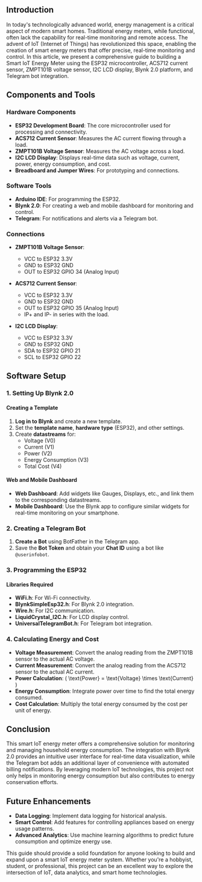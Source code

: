## Introduction

In today's technologically advanced world, energy management is a critical aspect of modern smart homes. Traditional energy meters, while functional, often lack the capability for real-time monitoring and remote access. The advent of IoT (Internet of Things) has revolutionized this space, enabling the creation of smart energy meters that offer precise, real-time monitoring and control. In this article, we present a comprehensive guide to building a Smart IoT Energy Meter using the ESP32 microcontroller, ACS712 current sensor, ZMPT101B voltage sensor, I2C LCD display, Blynk 2.0 platform, and Telegram bot integration.

## Components and Tools

### Hardware Components
- **ESP32 Development Board**: The core microcontroller used for processing and connectivity.
- **ACS712 Current Sensor**: Measures the AC current flowing through a load.
- **ZMPT101B Voltage Sensor**: Measures the AC voltage across a load.
- **I2C LCD Display**: Displays real-time data such as voltage, current, power, energy consumption, and cost.
- **Breadboard and Jumper Wires**: For prototyping and connections.

### Software Tools
- **Arduino IDE**: For programming the ESP32.
- **Blynk 2.0**: For creating a web and mobile dashboard for monitoring and control.
- **Telegram**: For notifications and alerts via a Telegram bot.

### Connections
- **ZMPT101B Voltage Sensor**:
  - VCC to ESP32 3.3V
  - GND to ESP32 GND
  - OUT to ESP32 GPIO 34 (Analog Input)

- **ACS712 Current Sensor**:
  - VCC to ESP32 3.3V
  - GND to ESP32 GND
  - OUT to ESP32 GPIO 35 (Analog Input)
  - IP+ and IP- in series with the load.

- **I2C LCD Display**:
  - VCC to ESP32 3.3V
  - GND to ESP32 GND
  - SDA to ESP32 GPIO 21
  - SCL to ESP32 GPIO 22

## Software Setup

### 1. **Setting Up Blynk 2.0**

#### Creating a Template
1. **Log in to Blynk** and create a new template.
2. Set the **template name**, **hardware type** (ESP32), and other settings.
3. Create **datastreams** for:
   - Voltage (V0)
   - Current (V1)
   - Power (V2)
   - Energy Consumption (V3)
   - Total Cost (V4)

#### Web and Mobile Dashboard
- **Web Dashboard**: Add widgets like Gauges, Displays, etc., and link them to the corresponding datastreams.
- **Mobile Dashboard**: Use the Blynk app to configure similar widgets for real-time monitoring on your smartphone.

### 2. **Creating a Telegram Bot**

1. **Create a Bot** using BotFather in the Telegram app.
2. Save the **Bot Token** and obtain your **Chat ID** using a bot like `@userinfobot`.

### 3. **Programming the ESP32**

#### Libraries Required
- **WiFi.h**: For Wi-Fi connectivity.
- **BlynkSimpleEsp32.h**: For Blynk 2.0 integration.
- **Wire.h**: For I2C communication.
- **LiquidCrystal_I2C.h**: For LCD display control.
- **UniversalTelegramBot.h**: For Telegram bot integration.

### 4. **Calculating Energy and Cost**

- **Voltage Measurement**: Convert the analog reading from the ZMPT101B sensor to the actual AC voltage.
- **Current Measurement**: Convert the analog reading from the ACS712 sensor to the actual AC current.
- **Power Calculation**: \( \text{Power} = \text{Voltage} \times \text{Current} \)
- **Energy Consumption**: Integrate power over time to find the total energy consumed.
- **Cost Calculation**: Multiply the total energy consumed by the cost per unit of energy.

## Conclusion

This smart IoT energy meter offers a comprehensive solution for monitoring and managing household energy consumption. The integration with Blynk 2.0 provides an intuitive user interface for real-time data visualization, while the Telegram bot adds an additional layer of convenience with automated billing notifications. By leveraging modern IoT technologies, this project not only helps in monitoring energy consumption but also contributes to energy conservation efforts.

## Future Enhancements

- **Data Logging**: Implement data logging for historical analysis.
- **Smart Control**: Add features for controlling appliances based on energy usage patterns.
- **Advanced Analytics**: Use machine learning algorithms to predict future consumption and optimize energy use.

This guide should provide a solid foundation for anyone looking to build and expand upon a smart IoT energy meter system. Whether you're a hobbyist, student, or professional, this project can be an excellent way to explore the intersection of IoT, data analytics, and smart home technologies.
